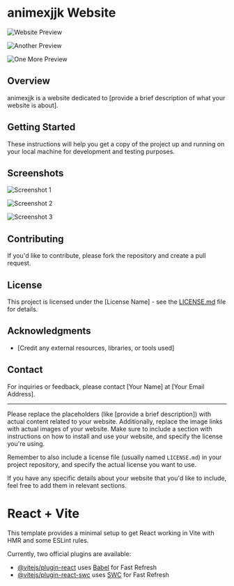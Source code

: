 # animexjjk Website

![Website Preview](https://ibb.co/1QHVZ43)

![Another Preview](https://ibb.co/yBWLV2K)

![One More Preview](https://ibb.co/0rtgm4F)

## Overview

animexjjk is a website dedicated to [provide a brief description of what your website is about].


## Getting Started

These instructions will help you get a copy of the project up and running on your local machine for development and testing purposes.


## Screenshots

![Screenshot 1](https://ibb.co/1QHVZ43)

![Screenshot 2](https://ibb.co/yBWLV2K)

![Screenshot 3](https://ibb.co/0rtgm4F)

## Contributing

If you'd like to contribute, please fork the repository and create a pull request.

## License

This project is licensed under the [License Name] - see the [LICENSE.md](LICENSE.md) file for details.

## Acknowledgments

- [Credit any external resources, libraries, or tools used]

## Contact

For inquiries or feedback, please contact [Your Name] at [Your Email Address].

---

Please replace the placeholders (like [provide a brief description]) with actual content related to your website. Additionally, replace the image links with actual images of your website. Make sure to include a section with instructions on how to install and use your website, and specify the license you're using.

Remember to also include a license file (usually named `LICENSE.md`) in your project repository, and specify the actual license you want to use.

If you have any specific details about your website that you'd like to include, feel free to add them in relevant sections.


# React + Vite

This template provides a minimal setup to get React working in Vite with HMR and some ESLint rules.

Currently, two official plugins are available:

- [@vitejs/plugin-react](https://github.com/vitejs/vite-plugin-react/blob/main/packages/plugin-react/README.md) uses [Babel](https://babeljs.io/) for Fast Refresh
- [@vitejs/plugin-react-swc](https://github.com/vitejs/vite-plugin-react-swc) uses [SWC](https://swc.rs/) for Fast Refresh
